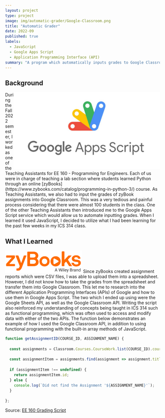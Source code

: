 ```yaml
---
layout: project
type: project
image: img/automatic-grader/Google-Classroom.png
title: "Automatic Grader"
date: 2022-09
published: true
labels:
  - JavaScript
  - Google Apps Script
  - Application Programming Interface (API)
summary: "A program which automatically inputs grades to Google Classroom."
---
```


## Background 
<img height="250px" class="img-thumbnail" src="../img/automatic-grader/GAS.png" style="float:right;">
During the Fall 2022 semester, I worked as one of the Teaching Assistants for EE 160 - Programming for Engineers. Each of us were in charge of teaching a lab section where students learned Python through an online [zyBooks](https://www.zybooks.com/catalog/programming-in-python-3/) course. As Teaching Assistants, we also had to input the grades of zyBook assignments into Google Classroom. This was a very tedious and painful process considering that there were almost 100 students in the class. One of the other Teaching Assistants then introduced me to the Google Apps Script service which would allow us to automate inputting grades. When I learned it used JavaScript, I decided to utilize what I had been learning for the past few weeks in my ICS 314 class.


## What I Learned
<img width="250px" class="rounded float-start pe-4" src="../img/automatic-grader/zyBooks.png">
Since zyBooks created assignment reports which were CSV files, I was able to upload them into a spreadsheet. However, I did not know how to take the grades from the spreadsheet and transfer them into Google Classroom. This let me to research into the different Application Programming Interfaces (APIs) of Google and how to use them in Google Apps Script. The two which I ended up using were the Google Sheets API, as well as the Google Classroom API. Writing the script also reinforced my understanding of concepts being taught in ICS 314 such as functional programming, which was often used to access and modify data with either of the two APIs. The function below demonstrates an example of how I used the Google Classroom API, in addition to using functional programming with the built-in array methods of JavaScript.

```javascript
function getAssignmentID(COURSE_ID, ASSIGNMENT_NAME) {

  const assignments = Classroom.Courses.CourseWork.list(COURSE_ID).courseWork;

  const assignmentItem = assignments.find(assignment => assignment.title === ASSIGNMENT_NAME);

  if (assignmentItem !== undefined) {
    return assignmentItem.id;
  } else {
    console.log(`Did not find the Assignment '${ASSIGNMENT_NAME}'`);
  }

};
```

Source: [EE 160 Grading Script](https://script.google.com/d/1AvZ8lDavanu9NaFii6yyoyNH4mckSeCE12NVNav8phw69AmsxB9DtNGD/edit?usp=sharing)